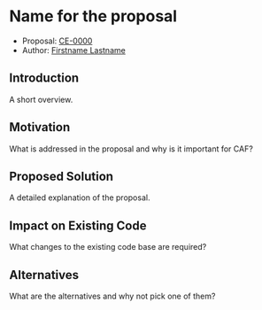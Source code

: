 # Name for the proposal

* Proposal: [CE-0000](0000-template.md)
* Author: [Firstname Lastname](https://github.com/username)

## Introduction

A short overview.

## Motivation

What is addressed in the proposal and why is it important for CAF?

## Proposed Solution

A detailed explanation of the proposal.

## Impact on Existing Code

What changes to the existing code base are required?

## Alternatives

What are the alternatives and why not pick one of them?
